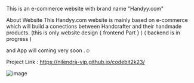 This is an e-commerce website with brand name "Handyy.com"

About Website
This Handyy.com website is mainly based on e-commerce which will build a conections between Handcrafter and their handmade products.
(this is only website design { frontend Part } )
( backend is in progress )

and App will coming very soon .☺

Project Link : https://nilendra-vip.github.io/codebit2k23/

![image](https://user-images.githubusercontent.com/109471788/221252610-23c7761a-657b-487e-ac4c-e72620730085.png)
